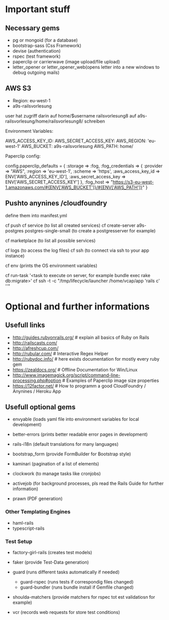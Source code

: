 # Important stuff
 
## Necessary gems

* pg or mongoid (for a database)
* bootstrap-sass (Css Framework)
* devise  (authentication)
* rspec   (test framework)
* paperclip or carrierwave (image upload/file upload)
* letter_opener or letter_opener_web(opens letter into a new windows to debug outgoing mails)

## AWS S3 
* Region: eu-west-1
* a9s-railsvorlesung

user hat zugriff darin auf home/$username
railsvorlesung8 auf a9s-railsvorlesung/home/railsvorlesung8/ schreiben

Environment Variables:

AWS_ACCESS_KEY_ID: <key>
AWS_SECRET_ACCESS_KEY: <secret>
AWS_REGION: 'eu-west-1'
AWS_BUCKET: a9s-railsvorlesung
AWS_PATH:  home/<username>

Paperclip config:


  config.paperclip_defaults = {
    :storage => :fog,
     :fog_credentials => {
       :provider => "AWS",
       :region => 'eu-west-1',
       :scheme => 'https',
       :aws_access_key_id => ENV['AWS_ACCESS_KEY_ID'],
       :aws_secret_access_key => ENV['AWS_SECRET_ACCESS_KEY']
     },
     :fog_host => "https://s3-eu-west-1.amazonaws.com/#{ENV['AWS_BUCKET']}/#{ENV['AWS_PATH']}"
  }

## Pushto anynines /cloudfoundry

define them into manifest.yml

cf push <appname>
cf service (to list all created services)
cf create-server a9s-postgres postgres-single-small <databasename> (to create a postgresserver for example)

cf marketplace (to list all possible services)

cf logs <appname> (to access the log files)
cf ssh <appname> (to connect via ssh to your app instance)

cf env <appname> (prints the OS environment variables)

cf run-task <appname> '<task to execute on server, for example bundle exec rake db:migrate>'
cf ssh <appname> -t -c "/tmp/lifecycle/launcher /home/vcap/app 'rails c' ''"

# Optional and further informations

## Usefull links

* http://guides.rubyonrails.org/   # explain all basics of Ruby on Rails
* http://railscasts.com/
* http://afreshcup.com/
* http://rubular.com/              # Interactive Regex Helper
* http://rubydoc.info/             # here exists documentation for mostly every ruby gem
* https://zealdocs.org/            # Offline Documentation for Win/Linux
* http://www.imagemagick.org/script/command-line-processing.php#option  # Examples of Paperclip image size properties
* https://12factor.net/            # How to programm a good CloudFoundry / Anynines / Heroku  App

## Usefull optional gems

* envyable (loads yaml file into environment variables for local development)
* better-errors (prints better readable error pages in development)
* rails-i18n (default translations for many languages)

* bootstrap_form (provide FormBuilder for Bootstrap style)
* kaminari (pagination of a list of elements)
* clockwork (to manage tasks like cronjobs)
* activejob (for background processes, pls read the Rails Guide for further information)

* prawn (PDF generation)

### Other Templating Engines

* haml-rails
* typescript-rails

### Test Setup

* factory-girl-rails (creates test models)
* faker (provide Test-Data generation)
* guard (runs different tasks automatically if needed)
  * guard-rspec (runs tests if correspondig files changed)
  * guard-bundler (runs bundle install if Gemfile changed)

* shoulda-matchers (provide matchers for rspec tot est validatiosn for example)
* vcr (records web requests for store test conditions)

  


